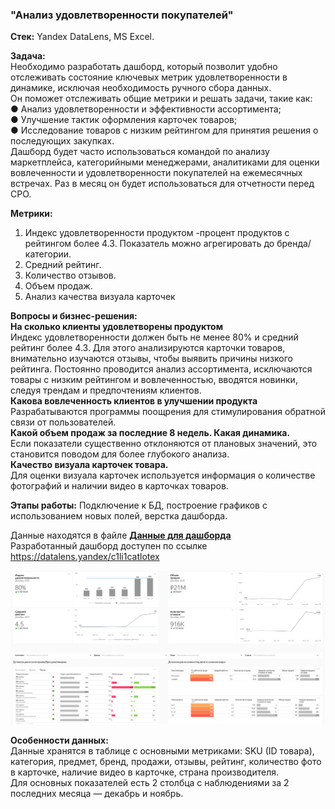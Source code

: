 ### "Анализ удовлетворенности покупателей"   

**Стек:** Yandex DataLens, MS Excel.  

**Задача:**  
Необходимо разработать дашборд, который позволит удобно отслеживать состояние ключевых метрик удовлетворенности в динамике, исключая необходимость ручного сбора данных.  
Он поможет отслеживать общие метрики и решать задачи, такие как:   
● Анализ удовлетворенности и эффективности ассортимента;   
● Улучшение тактик оформления карточек товаров;   
● Исследование товаров с низким рейтингом для принятия решения о последующих закупках.  
Дашборд будет часто использоваться командой по анализу маркетплейса, категорийными менеджерами, аналитиками для оценки вовлеченности и удовлетворенности покупателей на ежемесячных встречах. Раз в месяц он будет использоваться для отчетности перед CPO.   

**Метрики:**  
1. Индекс удовлетворенности продуктом -процент продуктов с рейтингом более 4.3. Показатель можно агрегировать до бренда/категории.   
2. Средний рейтинг.   
3. Количество отзывов.   
4. Объем продаж.   
5. Анализ качества визуала карточек
 
**Вопросы и бизнес-решения:**  
**На сколько клиенты удовлетворены продуктом**   
Индекс удовлетворенности должен быть не менее 80% и средний рейтинг более 4.3. Для этого анализируются карточки товаров, внимательно изучаются отзывы, чтобы выявить причины низкого рейтинга. Постоянно проводится анализ ассортимента, исключаются товары с низким рейтингом и вовлеченностью, вводятся новинки, следуя трендам и предпочтениям клиентов.  
**Какова вовлеченность клиентов в улучшении продукта**    
Разрабатываются программы поощрения для стимулирования обратной связи от пользователей.   
**Какой объем продаж за последние 8 недель. Какая динамика.**  
Если показатели существенно отклоняются от плановых значений, это становится поводом для более глубокого анализа.  
**Качество визуала карточек товара.**  
Для оценки визуала карточек используется информация о количестве фотографий и наличии видео в карточках товаров.  

**Этапы работы:**
Подключение к БД, построение графиков с использованием новых полей, верстка дашборда.  

Данные находятся в файле **[Данные для дашборда](https://disk.yandex.ru/i/DN0b9fpzFKrABg)**  
Разработанный дашборд доступен по ссылке https://datalens.yandex/c1li1catlotex  

![скриншот](скриншот_дашборда_1.png)

**Особенности данных:**  
Данные хранятся в таблице с основными метриками: SKU (ID товара), категория, предмет, бренд, продажи, отзывы, рейтинг, количество фото в карточке, наличие видео в карточке, страна производителя.  
Для основных показателей есть 2 столбца с наблюдениями за 2 последних месяца — декабрь и ноябрь.  



